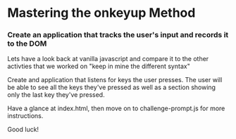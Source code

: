 # Mastering the onkeyup Method #

### Create an application that tracks the user's input and records it to the DOM ###

Lets have a look back at vanilla javascript and compare it to the other activties that we worked on 
"keep in mine the different syntax" 

Create and application that listens for keys the user presses. The user will be able to see all the keys they've pressed as well as a section showing only the last key they've pressed. 

Have a glance at index.html, then move on to challenge-prompt.js for more instructions.

Good luck!